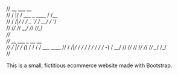 //     __  ___               __         
//    /  |/  / ___ _  ____  / /__       
//   / /|_/ / / _ `/ / __/ /  '_/       
//  /_/  /_/  \_,_/ /_/   /_/\_\        
//                                      
//     __  ___   _    __   __           
//    /  |/  /  (_)  / /  / / ___   ____
//   / /|_/ /  / /  / /  / / / -_) / __/
//  /_/  /_/  /_/  /_/  /_/  \__/ /_/   
//                                                                                           

This is a small, fictitious ecommerce website made with Bootstrap.
